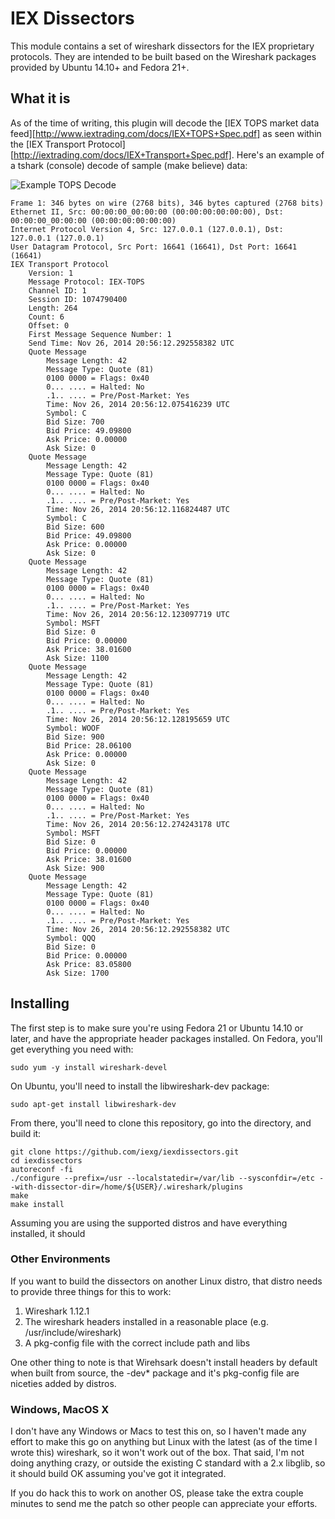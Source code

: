 # IEX Dissectors

This module contains a set of wireshark dissectors for the IEX proprietary protocols. They are intended to be built based on the Wireshark packages provided by Ubuntu 14.10+ and Fedora 21+.

## What it is

As of the time of writing, this plugin will decode the [IEX TOPS market data feed][http://www.iextrading.com/docs/IEX+TOPS+Spec.pdf] as seen within the [IEX Transport Protocol][http://iextrading.com/docs/IEX+Transport+Spec.pdf]. Here's an example of a tshark (console) decode of sample (make believe) data:

![Example TOPS Decode](https://raw.githubusercontent.com/iexg/iexdissectors/master/docs/sshot1.jpg)

```
Frame 1: 346 bytes on wire (2768 bits), 346 bytes captured (2768 bits)
Ethernet II, Src: 00:00:00_00:00:00 (00:00:00:00:00:00), Dst: 00:00:00_00:00:00 (00:00:00:00:00:00)
Internet Protocol Version 4, Src: 127.0.0.1 (127.0.0.1), Dst: 127.0.0.1 (127.0.0.1)
User Datagram Protocol, Src Port: 16641 (16641), Dst Port: 16641 (16641)
IEX Transport Protocol
    Version: 1
    Message Protocol: IEX-TOPS
    Channel ID: 1
    Session ID: 1074790400
    Length: 264
    Count: 6
    Offset: 0
    First Message Sequence Number: 1
    Send Time: Nov 26, 2014 20:56:12.292558382 UTC
    Quote Message
        Message Length: 42
        Message Type: Quote (81)
        0100 0000 = Flags: 0x40
        0... .... = Halted: No
        .1.. .... = Pre/Post-Market: Yes
        Time: Nov 26, 2014 20:56:12.075416239 UTC
        Symbol: C       
        Bid Size: 700
        Bid Price: 49.09800
        Ask Price: 0.00000
        Ask Size: 0
    Quote Message
        Message Length: 42
        Message Type: Quote (81)
        0100 0000 = Flags: 0x40
        0... .... = Halted: No
        .1.. .... = Pre/Post-Market: Yes
        Time: Nov 26, 2014 20:56:12.116824487 UTC
        Symbol: C       
        Bid Size: 600
        Bid Price: 49.09800
        Ask Price: 0.00000
        Ask Size: 0
    Quote Message
        Message Length: 42
        Message Type: Quote (81)
        0100 0000 = Flags: 0x40
        0... .... = Halted: No
        .1.. .... = Pre/Post-Market: Yes
        Time: Nov 26, 2014 20:56:12.123097719 UTC
        Symbol: MSFT    
        Bid Size: 0
        Bid Price: 0.00000
        Ask Price: 38.01600
        Ask Size: 1100
    Quote Message
        Message Length: 42
        Message Type: Quote (81)
        0100 0000 = Flags: 0x40
        0... .... = Halted: No
        .1.. .... = Pre/Post-Market: Yes
        Time: Nov 26, 2014 20:56:12.128195659 UTC
        Symbol: WOOF    
        Bid Size: 900
        Bid Price: 28.06100
        Ask Price: 0.00000
        Ask Size: 0
    Quote Message
        Message Length: 42
        Message Type: Quote (81)
        0100 0000 = Flags: 0x40
        0... .... = Halted: No
        .1.. .... = Pre/Post-Market: Yes
        Time: Nov 26, 2014 20:56:12.274243178 UTC
        Symbol: MSFT    
        Bid Size: 0
        Bid Price: 0.00000
        Ask Price: 38.01600
        Ask Size: 900
    Quote Message
        Message Length: 42
        Message Type: Quote (81)
        0100 0000 = Flags: 0x40
        0... .... = Halted: No
        .1.. .... = Pre/Post-Market: Yes
        Time: Nov 26, 2014 20:56:12.292558382 UTC
        Symbol: QQQ     
        Bid Size: 0
        Bid Price: 0.00000
        Ask Price: 83.05800
        Ask Size: 1700

```

## Installing

The first step is to make sure you're using Fedora 21 or Ubuntu 14.10 or later, and have the appropriate header packages installed. On Fedora, you'll get everything you need with:

```
sudo yum -y install wireshark-devel
```

On Ubuntu, you'll need to install the libwireshark-dev package:

```
sudo apt-get install libwireshark-dev
```

From there, you'll need to clone this repository, go into the directory, and build it:

```
git clone https://github.com/iexg/iexdissectors.git
cd iexdissectors
autoreconf -fi
./configure --prefix=/usr --localstatedir=/var/lib --sysconfdir=/etc --with-dissector-dir=/home/${USER}/.wireshark/plugins
make
make install
```

Assuming you are using the supported distros and have everything installed, it should 

### Other Environments

If you want to build the dissectors on another Linux distro, that distro needs to provide three things for this to work:

1. Wireshark 1.12.1
1. The wireshark headers installed in a reasonable place (e.g. /usr/include/wireshark)
1. A pkg-config file with the correct include path and libs

One other thing to note is that Wirehsark doesn't install headers by default when built from source, the -dev* package and it's pkg-config file are niceties added by distros.

### Windows, MacOS X

I don't have any Windows or Macs to test this on, so I haven't made any effort to make this go on anything but Linux with the latest (as of the time I wrote this) wireshark, so it won't work out of the box. That said, I'm not doing anything crazy, or outside the existing C standard with a 2.x libglib, so it should build OK assuming you've got it integrated.

If you do hack this to work on another OS, please take the extra couple minutes to send me the patch so other people can appreciate your efforts.
